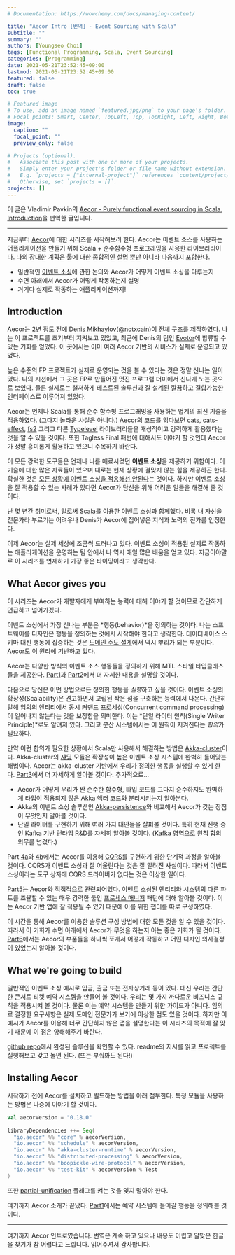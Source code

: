 ```yaml
---
# Documentation: https://wowchemy.com/docs/managing-content/

title: "Aecor Intro [번역] - Event Sourcing with Scala"
subtitle: ""
summary: ""
authors: [Youngseo Choi]
tags: [Functional Programming, Scala, Event Sourcing]
categories: [Programming]
date: 2021-05-21T23:52:45+09:00
lastmod: 2021-05-21T23:52:45+09:00
featured: false
draft: false
toc: true

# Featured image
# To use, add an image named `featured.jpg/png` to your page's folder.
# Focal points: Smart, Center, TopLeft, Top, TopRight, Left, Right, BottomLeft, Bottom, BottomRight.
image:
  caption: ""
  focal_point: ""
  preview_only: false

# Projects (optional).
#   Associate this post with one or more of your projects.
#   Simply enter your project's folder or file name without extension.
#   E.g. `projects = ["internal-project"]` references `content/project/deep-learning/index.md`.
#   Otherwise, set `projects = []`.
projects: []
---
```

이 글은 Vladimir Pavkin의 [Aecor - Purely functional event sourcing in Scala. Introduction](https://pavkin.ru/aecor-intro/)을 번역한 글입니다.

---

지금부터 [Aecor](http://aecor.io/)에 대한 시리즈를 시작해보려 한다. Aecor는 이벤트 소스를 사용하는 어플리케이션을 만들기 위해 Scala + 순수함수형 프로그래밍을 사용한 라이브러리이다. 나의 장대한 계획은 툴에 대한 종합적인 설명 뿐만 아니라 다음까지 포함한다.

- 일반적인 [이벤트 소싱](https://martinfowler.com/eaaDev/EventSourcing.html)에 관한 논의와 Aecor가 어떻게 이벤트 소싱을 다루는지
- 수면 아래에서 Aecor가 어떻게 작동하는지 설명
- 거기다 실제로 작동하는 애플리케이션까지!

## Introduction

Aecor는 2년 정도 전에 [Denis Mikhaylov](https://github.com/notxcain)([@notxcain](https://twitter.com/notxcain))이 전체 구조를 제작하였다. 나는 이 프로젝트를 초기부터 지켜보고 있었고, 최근에 Denis의 팀인  [Evotor](https://evotor.ru/)에 합류할 수 있는 기회를 얻었다. 이 곳에서는 이미 여러 Aecor 기반의 서비스가 실제로 운영되고 있었다.

높은 수준의 FP 프로젝트가 실제로 운영되는 것을 볼 수 있다는 것은 정말 신나는 일이었다. 나의 시선에서 그 곳은 FP로 만들어진 멋진 프로그램 더미에서 신나게 노는 곳으로 보였다. 물론 실제로는 철저하게 테스트된 솔루션과 잘 설계된 깔끔하고 결합가능한 인터페이스로 이루어져 있었다.

Aecor는 언제나 Scala를 통해 순수 함수형 프로그래밍을 사용하는 업계의 최신 기술을 적용하였다. (그다지 놀라운 사실은 아니다.) Aecor의 코드를 읽다보면 [cats](https://github.com/typelevel/cats), [cats-effect](https://github.com/typelevel/cats-effect), [fs2](http://fs2.io/) 그리고 다른 [Typelevel](https://typelevel.org/) 라이브러리들을 개성적이고 강력하게 활용했다는 것을 알 수 있을 것이다. 또한 Tagless Final 패턴에 대해서도 이야기 할 것인데 Aecor가 정말 흥미롭게 활용하고 있으니 주목하기 바란다.

이 모든 강력한 도구들은 언제나 나를 매료시켰던 **이벤트 소싱**을 제공하기 위함이다. 이 기술에 대한 많은 자료들이 있으며 때로는 현재 상황에 걸맞지 않는 힘을 제공하곤 한다. 확실한 것은 [모든 상황에 이벤트 소싱을 적용해선 안된다](https://youtu.be/LDW0QWie21s?t=1257)는 것이다. 하지만 이벤트 소싱을 잘 적용할 수 있는 사례가 있다면 Aecor가 당신을 위해 어려운 일들을 해결해 줄 것이다.

난 몇 년간 [취미로써](https://github.com/vpavkin/i-have-money), [일로써](http://evolutiongaming.com/) Scala를 이용한 이벤트 소싱과 함께했다. 비록 내 자신을 전문가라 부르기는 어려우나 Denis가 Aecor에 집어넣은 지식과 노력의 진가를 인정한다.

이제 Aecor는 실제 세상에 조금씩 드러나고 있다. 이벤트 소싱이 적용된 실제로 작동하는 애플리케이션을 운영하는 팀 안에서 나 역시 매일 많은 배움을 얻고 있다. 지금이야말로 이 시리즈를 연재하기 가장 좋은 타이밍이라고 생각한다.

## What Aecor gives you

이 시리즈는 Aecor가 개발자에게 부여하는 능력에 대해 이야기 할 것이므로 간단하게 언급하고 넘어가겠다.

이벤트 소싱에서 가장 신나는 부분은 *행동(behavior)*을 정의하는 것이다. 나는 소프트웨어를 디자인은 행동을 정의하는 것에서 시작해야 한다고 생각한다. 데이터베이스 스키마 대신 행동에 집중하는 것은 [도메인 주도 설계](https://en.wikipedia.org/wiki/Domain-driven_design)에서 역시 뿌리가 되는 부분이다. Aecor도 이 원리에 기반하고 있다.

Aecor는 다양한 방식의 이벤트 소스 행동들을 정의하기 위해 MTL 스타일 타입클래스들을 제공한다. [Part1](https://pavkin.ru/aecor-part-1)과 [Part2](https://pavkin.ru/aecor-part-2/)에서 더 자세한 내용을 설명할 것이다.

다음으로 당신은 어떤 방법으로든 정의한 행동을 *실행*하고 싶을 것이다. 이벤트 소싱의 확장성(Scalability)은 견고하면서 고립된 작은 섬을 구축하는 능력에서 나온다. 간단히 말해 임의의 엔티티에서 동시 커맨드 프로세싱(Concurrent command processing)이 일어나지 않는다는 것을 보장함을 의미한다. 이는 *단일 라이터 원칙(Single Writer Principle)*로도 알려져 있다. 그리고 분산 시스템에서는 이 원칙이 지켜진다는 *합의*가 필요하다.

만약 이런 합의가 필요한 상황에서 Scala만 사용해서 해결하는 방법은 [Akka-cluster](https://doc.akka.io/docs/akka/2.5/cluster-usage.html)이다. Akka-cluster의 [샤딩](https://doc.akka.io/docs/akka/2.5/cluster-sharding.html) 모듈은 확장성이 높은 이벤트 소싱 시스템에 완벽히 들어맞는 해법이다. Aecor는 akka-cluster 기반에서 우리가 정의한 행동을 실행할 수 있게 한다. [Part3](https://pavkin.ru/aecor-part-3/)에서 더 자세하게 알아볼 것이다. 추가적으로...

- Aecor가 어떻게 우리가 짠 순수한 함수형, 타입 코드를 그다지 순수하지도 완벽하게 타입이 적용되지 않은 Akka 액터 코드와 분리시키는지 알아본다.
- Akka의 이벤트 소싱 솔루션인 [Akka-persistence](https://doc.akka.io/docs/akka/2.5/persistence.html)와 비교해서 Aecor가 갖는 장점이 무엇인지 알아볼 것이다.
- 단일 라이터를 구현하기 위해 여러 가지 대안들을 살펴볼 것이다. 특히 현재 진행 중인 Kafka 기반 런타임 [R&D](https://github.com/notxcain/aecor/pull/49)를 자세히 알아볼 것이다. (Kafka 영역으로 원칙 합의 의무를 넘겼다.)

Part [4a](https://pavkin.ru/aecor-part-4a/)와 [4b](https://pavkin.ru/aecor-part-4b/)에서는 Aecor를 이용해 [CQRS](https://martinfowler.com/bliki/CQRS.html)를 구현하기 위한 단계적 과정을 알아볼 것이다. CQRS가 이벤트 소싱과 잘 어울린다는 것은 잘 알려진 사실이다. 따라서 이벤트 소싱이라는 도구 상자에 CQRS 드라이버가 없다는 것은 이상한 일이다.

[Part5](https://pavkin.ru/aecor-part-5/)는 Aecor와 직접적으로 관련되어있다. 이벤트 소싱된 엔티티와 시스템의 다른 파트를 조율할 수 있는 매우 강력한 툴인 [프로세스 매니저](https://www.enterpriseintegrationpatterns.com/patterns/messaging/ProcessManager.html) 패턴에 대해 알아볼 것이다. 이는 Aecor 기반 앱에 잘 적용될 수 있기 때문에 이를 위한 챕터를 따로 구성하였다.

이 시간을 통해 Aecor를 이용한 솔루션 구성 방법에 대한 모든 것을 알 수 있을 것이다. 따라서 이 기회가 수면 아래에서 Aecor가 무엇을 하는지 아는 좋은 기회가 될 것이다. [Part6](https://pavkin.ru/aecor-part-6)에서는 Aecor의 부품들을 하나씩 쪼개서 어떻게 작동하고 어떤 디자인 의사결정이 있었는지 알아볼 것이다.

## What we're going to build

일반적인 이벤트 소싱 예시로 입금, 출금 또는 전자상거래 등이 있다. 대신 우리는 간단한 콘서트 티켓 예약 시스템을 만들어 볼 것이다. 우리는 몇 가지 까다로운 비즈니스 규칙을 적용시켜 볼 것이다. 물론 이는 예약 시스템을 만들기 위한 가이드가 아니다. 임의로 결정한 요구사항은 실제 도메인 전문가가 보기에 이상한 점도 있을 것이다. 하지만 이 예시가 Aecor를 이용해 너무 간단하지 않은 앱을 설명한다는 이 시리즈의 목적에 잘 맞기 때문에 이 점은 양해해주기 바란다.

[github repo](https://github.com/vpavkin/ticket-booking-aecor)에서 완성된 솔루션을 확인할 수 있다. readme의 지시를 읽고 프로젝트를 실행해보고 갖고 놀면 된다. (또는 부숴봐도 된다!)

## Installing Aecor

시작하기 전에 Aecor를 설치하고 빌드하는 방법을 아래 첨부한다. 특정 모듈을 사용하는 방법은 나중에 이야기 할 것이다.

```scala
val aecorVersion = "0.18.0"
 
libraryDependencies ++= Seq(
  "io.aecor" %% "core" % aecorVersion,
  "io.aecor" %% "schedule" % aecorVersion,
  "io.aecor" %% "akka-cluster-runtime" % aecorVersion,
  "io.aecor" %% "distributed-processing" % aecorVersion,
  "io.aecor" %% "boopickle-wire-protocol" % aecorVersion,
  "io.aecor" %% "test-kit" % aecorVersion % Test
)
```

또한 [partial-unification](https://www.scala-lang.org/news/2.12.0/#partial-unification-for-type-constructor-inference) 플래그를 켜는 것을 잊지 말아야 한다.

여기까지 Aecor 소개가 끝났다. [Part1](https://pavkin.ru/aecor-part-1)에서는 예약 시스템에 들어갈 행동을 정의해볼 것이다.

---

여기까지 Aecor 인트로였습니다. 번역은 계속 하고 있으나 내용도 어렵고 알맞은 한글을 찾기가 참 어렵다고 느낍니다. 읽어주셔서 감사합니다.
